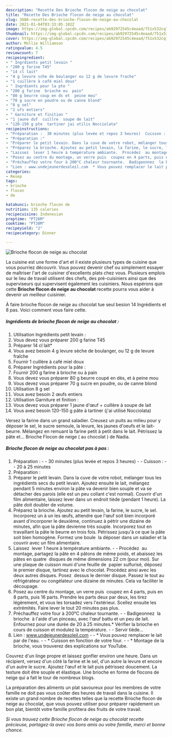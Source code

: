 ```yaml
---
description: "Recette Des Brioche flocon de neige au chocolat"
title: "Recette Des Brioche flocon de neige au chocolat"
slug: 3686-recette-des-brioche-flocon-de-neige-au-chocolat
date: 2021-01-04T03:33:05.102Z
image: https://img-global.cpcdn.com/recipes/ab92972545c4eaad/751x532cq70/brioche-flocon-de-neige-au-chocolat-photo-principale-de-la-recette.jpg
thumbnail: https://img-global.cpcdn.com/recipes/ab92972545c4eaad/751x532cq70/brioche-flocon-de-neige-au-chocolat-photo-principale-de-la-recette.jpg
cover: https://img-global.cpcdn.com/recipes/ab92972545c4eaad/751x532cq70/brioche-flocon-de-neige-au-chocolat-photo-principale-de-la-recette.jpg
author: Mollie Williamson
ratingvalue: 4.5
reviewcount: 7
recipeingredient:
- " Ingrdients petit levain "
- "200 g farine T45"
- "14 cl lait"
- "4 g levure sche de boulanger ou 12 g de levure frache"
- "1 cuillère à café miel doux"
- " Ingrdients pour la pte "
- "200 g farine  brioche ou  pain"
- "80 g beurre coup en ds et  peine mou"
- "70 g sucre en poudre ou de canne blond"
- "8 g sel"
- "2 ufs entiers"
- " Garniture et finition "
- "1 jaune duf  cuillre  soupe de lait"
- "120-150 g pte  tartiner jai utilis Nocciolata"
recipeinstructions:
- "Préparation :  30 minutes (plus levée et repos 3 heures)  Cuisson :  20 à 25 minutes"
- "Préparation :"
- "Préparer le petit levain. Dans la cuve de votre robot, mélanger tous les ingrédients secs du petit levain. Ajoutez ensuite le lait, mélangez pendant 5 minutes environ la pâte va devenir bien souple et va se détacher des parois (elle est un peu collant c&#39;est normal). Couvrir d&#39;un film alimentaire, laissez lever dans un endroit tiède (pendant 1 heure). La pâte doit doubler de volume."
- "Préparez la brioche. Ajoutez au petit levain, la farine, le sucre, le sel. Incorporez un à un les œufs, attendre que l&#39;œuf soit bien incorporé avant d&#39;incorporer le deuxième, continuez à pétrir une dizaine de minutes, afin que la pâte devienne très souple. Incorporez tout en travaillant la pâte le beurre en trois fois. Pétrissez jusqu&#39;à ce que la pâte soit bien homogène. Formez une boule  la déposer dans un saladier et la couvrir avec un film alimentaire."
- "Laissez  lever 1 heure à température ambiante.  Procédez  au montage, partagez la pâte en 4 pâtons de même poids, et abaissez les pâtes en quatre  disques de même dimensions 22 cm (pour moi). Sur une plaque de cuisson muni d&#39;une feuille de  papier sulfurisé, déposez le premier disque, tartinez avec le chocolat. Procédez ainsi avec les deux autres disques. Posez  dessus le dernier disque. Passez le tout au réfrigérateur ou congélateur une dizaine de minutes. Cela va faciliter le découpage."
- "Posez au centre du montage, un verre puis  coupez en 4 parts, puis en 8 parts, puis 16 parts. Prendre les parts deux par deux, les tirez légèrement, et vous les torsadez vers l&#39;extérieur. Scellez ensuite les extrémités. Faire lever le tout 20 minutes pas plus."
- "Préchauffez votre four à 200°C chaleur tournante.  Badigeonnez  la brioche  à l&#39;aide d&#39;un pinceau, avec l&#39;œuf battu et un peu de lait. Enfournez pour une durée de 20 à 25 minutes.* Vérifier la brioche en cours de cuisson et modulez la température.  Servir tiède..."
- "Lien : www.undejeunerdesoleil.com  * Vous pouvez remplacer le lait par de l&#39;eau.  * Cuisson en fonction de votre four.  * Montage de la brioche, vous trouverez des explications sur YouTube."
categories:
- Resep
tags:
- brioche
- flocon
- de

katakunci: brioche flocon de 
nutrition: 135 calories
recipecuisine: Indonesian
preptime: "PT26M"
cooktime: "PT38M"
recipeyield: "2"
recipecategory: Dinner

---
```



![Brioche flocon de neige au chocolat](https://img-global.cpcdn.com/recipes/ab92972545c4eaad/751x532cq70/brioche-flocon-de-neige-au-chocolat-photo-principale-de-la-recette.jpg)

La cuisine est une forme d'art et il existe plusieurs types de cuisine que vous pourriez découvrir. Vous pouvez devenir chef ou simplement essayer de maîtriser l'art de cuisiner d'excellents plats chez vous. Plusieurs emplois sur le lieu de travail utilisent des chefs, des pré-cuisiniers ainsi que des superviseurs qui supervisent également les cuisiniers. Nous espérons que cette <strong> Brioche flocon de neige au chocolat </strong> recette pourra vous aider à devenir un meilleur cuisinier.

<!--inarticleads1-->

À faire brioche flocon de neige au chocolat tue seul besion 14 Ingrédients et 8 pas. Voici comment vous faire cette.

##### Ingrédients de brioche flocon de neige au chocolat :

1. Utilisation  Ingrédients petit levain :
1. Vous devez vous préparer 200 g farine T45
1. Préparer 14 cl lait*
1. Vous avez besoin 4 g levure sèche de boulanger, ou 12 g de levure fraîche
1. Fournir 1 cuillère à café miel doux
1. Préparer  Ingrédients pour la pâte :
1. Fournir 200 g farine à brioche ou à pain
1. Vous devez vous préparer 80 g beurre coupé en dès, et à peine mou
1. Vous devez vous préparer 70 g sucre en poudre, ou de canne blond
1. Utilisation 8 g sel
1. Vous avez besoin 2 œufs entiers
1. Utilisation  Garniture et finition :
1. Vous devez vous préparer 1 jaune d&#39;œuf + cuillère à soupe de lait
1. Vous avez besoin 120-150 g pâte à tartiner (j&#39;ai utilisé Nocciolata)


Versez la farine dans un grand saladier. Creusez un puits au milieu pour y déposer le sel, le sucre semoule, la levure, les jaunes d&#39;oeufs et le lait-beurre. Mélangez en remuant la farine petit à petit dans le lait. Pétrissez la pâte et… Brioche Flocon de neige ( au chocolat ) de Nadia. 

<!--inarticleads2-->

##### Brioche flocon de neige au chocolat pas à pas :

1. Préparation : -  - 30 minutes (plus levée et repos 3 heures) -  - Cuisson : -  - 20 à 25 minutes
1. Préparation :
1. Préparer le petit levain. Dans la cuve de votre robot, mélanger tous les ingrédients secs du petit levain. Ajoutez ensuite le lait, mélangez pendant 5 minutes environ la pâte va devenir bien souple et va se détacher des parois (elle est un peu collant c&#39;est normal). Couvrir d&#39;un film alimentaire, laissez lever dans un endroit tiède (pendant 1 heure). La pâte doit doubler de volume.
1. Préparez la brioche. Ajoutez au petit levain, la farine, le sucre, le sel. Incorporez un à un les œufs, attendre que l&#39;œuf soit bien incorporé avant d&#39;incorporer le deuxième, continuez à pétrir une dizaine de minutes, afin que la pâte devienne très souple. Incorporez tout en travaillant la pâte le beurre en trois fois. Pétrissez jusqu&#39;à ce que la pâte soit bien homogène. Formez une boule  la déposer dans un saladier et la couvrir avec un film alimentaire.
1. Laissez  lever 1 heure à température ambiante. -  - Procédez  au montage, partagez la pâte en 4 pâtons de même poids, et abaissez les pâtes en quatre  disques de même dimensions 22 cm (pour moi). Sur une plaque de cuisson muni d&#39;une feuille de  papier sulfurisé, déposez le premier disque, tartinez avec le chocolat. Procédez ainsi avec les deux autres disques. Posez  dessus le dernier disque. Passez le tout au réfrigérateur ou congélateur une dizaine de minutes. Cela va faciliter le découpage.
1. Posez au centre du montage, un verre puis  coupez en 4 parts, puis en 8 parts, puis 16 parts. Prendre les parts deux par deux, les tirez légèrement, et vous les torsadez vers l&#39;extérieur. Scellez ensuite les extrémités. Faire lever le tout 20 minutes pas plus.
1. Préchauffez votre four à 200°C chaleur tournante. -  - Badigeonnez  la brioche  à l&#39;aide d&#39;un pinceau, avec l&#39;œuf battu et un peu de lait. Enfournez pour une durée de 20 à 25 minutes.* Vérifier la brioche en cours de cuisson et modulez la température. -  - Servir tiède...
1. Lien : www.undejeunerdesoleil.com -  - * Vous pouvez remplacer le lait par de l&#39;eau. -  - * Cuisson en fonction de votre four. -  - * Montage de la brioche, vous trouverez des explications sur YouTube.


Couvrez d&#39;un linge propre et laissez gonfler environ une heure. Dans un récipient, versez d&#39;un côté la farine et le sel, d&#39;un autre la levure et encore d&#39;un autre le sucre. Ajoutez l&#39;œuf et le lait puis pétrissez doucement. La texture doit être souple et élastique. Une brioche en forme de flocons de neige qui a fait le tour de nombreux blogs. 

<!--inarticleads1-->

<p>
La préparation des aliments un plat savoureux pour les membres de votre famille ne doit pas vous coûter des heures de travail dans la cuisine. Il existe un grand nombre de recettes telles que la recette Brioche flocon de neige au chocolat, que vous pouvez utiliser pour préparer rapidement un bon plat, bientôt votre famille profitera des fruits de votre travail.
</p>

<p>
<i>Si vous trouvez cette Brioche flocon de neige au chocolat recette précieuse, partagez-la avec vos bons amis ou votre famille, merci et bonne chance.</i>
</p>
